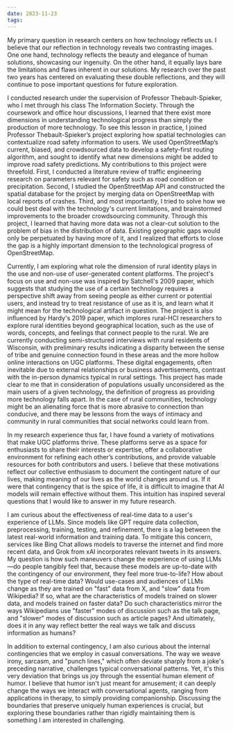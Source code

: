 ```yaml
---
date: 2023-11-23
tags:
---
```

My primary question in research centers on how technology reflects us. I believe that our reflection in technology reveals two contrasting images. One one hand, technology reflects the beauty and elegance of human solutions, showcasing our ingenuity. On the other hand, it equally lays bare the limitations and flaws inherent in our solutions. My research over the past two years has centered on evaluating these double reflections, and they will continue to pose important questions for future exploration.

I conducted research under the supervision of Professor Thebault-Spieker, who I met through his class The Information Society. Through the coursework and office hour discussions, I learned that there exist more dimensions in understanding technological progress than simply the production of more technology. To see this lesson in practice, I joined Professor Thebault-Spieker’s project exploring how spatial technologies can contextualize road safety information to users. We used OpenStreetMap’s current, biased, and crowdsourced data to develop a safety-first routing algorithm, and sought to identify what new dimensions might be added to improve road safety predictions. My contributions to this project were threefold. First, I conducted a literature review of traffic engineering research on parameters relevant for safety such as road condition or precipitation. Second, I studied the OpenStreetMap API and constructed the spatial database for the project by merging data on OpenStreetMap with local reports of crashes. Third, and most importantly, I tried to solve how we could best deal with the technology's current limitations, and brainstormed improvements to the broader crowdsourcing community. Through this project, I learned that having more data was not a clear-cut solution to the problem of bias in the distribution of data. Existing geographic gaps would only be perpetuated by having more of it, and I realized that efforts to close the gap is a highly important dimension to the technological progress of OpenStreetMap.

Currently, I am exploring what role the dimension of rural identity plays in the use and non-use of user-generated content platforms. The project's focus on use and non-use was inspired by Satchell's 2009 paper, which suggests that studying the use of a certain technology requires a perspective shift away from seeing people as either current or potential users, and instead try to treat resistance of use as it is, and learn what it might mean for the technological artifact in question. The project is also influenced by Hardy's 2019 paper, which implores rural-HCI researchers to explore rural identities beyond geographical location, such as the use of words, concepts, and feelings that connect people to the rural. We are currently conducting semi-structured interviews with rural residents of Wisconsin, with preliminary results indicating a disparity between the sense of tribe and genuine connection found in these areas and the more hollow online interactions on UGC platforms. These digital engagements, often inevitable due to external relationships or business advertisements, contrast with the in-person dynamics typical in rural settings. This project has made clear to me that in consideration of populations usually unconsidered as the main users of a given technology, the definition of progress as providing more technology falls apart. In the case of rural communities, technology might be an alienating force that is more abrasive to connection than conducive, and there may be lessons from the ways of intimacy and community in rural communities that social networks could learn from.

In my research experience thus far, I have found a variety of motivations that make UGC platforms thrive. These platforms serve as a space for enthusiasts to share their interests or expertise, offer a collaborative environment for refining each other’s contributions, and provide valuable resources for both contributors and users. I believe that these motivations reflect our collective enthusiasm to document the contingent nature of our lives, making meaning of our lives as the world changes around us. If it were that contingency that is the spice of life, it is difficult to imagine that AI models will remain effective without them. This intuition has inspired several questions that I would like to answer in my future research.

I am curious about the effectiveness of real-time data to a user's experience of LLMs. Since models like GPT require data collection, preprocessing, training, testing, and refinement, there is a lag between the latest real-world information and training data. To mitigate this concern, services like Bing Chat allows models to traverse the internet and find more recent data, and Grok from xAI incorporates relevant tweets in its answers. My question is how such maneuvers change the experience of using LLMs—do people tangibly feel that, because these models are up-to-date with the contingency of our environment, they feel more true-to-life? How about the type of real-time data? Would use-cases and audiences of LLMs change as they are trained on "fast" data from X, and "slow" data from Wikipedia? If so, what are the characteristics of models trained on slower data, and models trained on faster data? Do such characteristics mirror the ways Wikipedians use "faster" modes of discussion such as the talk page, and "slower" modes of discussion such as article pages? And ultimately, does it in any way reflect better the real ways we talk and discuss information as humans?

In addition to external contingency, I am also curious about the internal contingencies that we employ in casual conversations. The way we weave irony, sarcasm, and "punch lines," which often deviate sharply from a joke's preceding narrative, challenges typical conversational patterns. Yet, it's this very deviation that brings us joy through the essential human element of humor. I believe that humor isn't just meant for amusement; it can deeply change the ways we interact with conversational agents, ranging from applications in therapy, to simply providing companionship. Discussing the boundaries that preserve uniquely human experiences is crucial, but exploring these boundaries rather than rigidly maintaining them is something I am interested in challenging.
